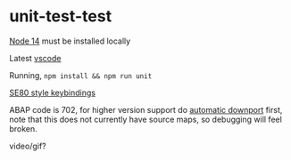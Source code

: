# unit-test-test

[Node 14](https://nodejs.org/en/download/) must be installed locally

Latest [vscode](https://code.visualstudio.com/)

Running, `npm install && npm run unit`

[SE80 style keybindings](https://github.com/larshp/editor_settings/blob/main/keybindings.json)

ABAP code is 702, for higher version support do [automatic downport](https://rules.abaplint.org/downport/) first, note that this does not currently have source maps, so debugging will feel broken.

video/gif?